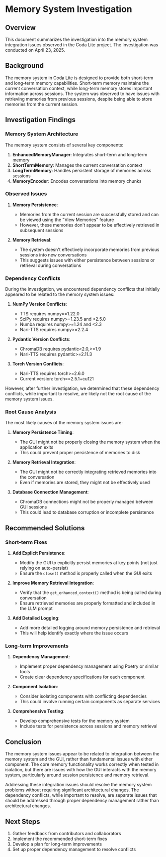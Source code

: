 # Memory System Investigation

## Overview

This document summarizes the investigation into the memory system integration issues observed in the Coda Lite project. The investigation was conducted on April 23, 2025.

## Background

The memory system in Coda Lite is designed to provide both short-term and long-term memory capabilities. Short-term memory maintains the current conversation context, while long-term memory stores important information across sessions. The system was observed to have issues with retrieving memories from previous sessions, despite being able to store memories from the current session.

## Investigation Findings

### Memory System Architecture

The memory system consists of several key components:

1. **EnhancedMemoryManager**: Integrates short-term and long-term memory
2. **ShortTermMemory**: Manages the current conversation context
3. **LongTermMemory**: Handles persistent storage of memories across sessions
4. **MemoryEncoder**: Encodes conversations into memory chunks

### Observed Issues

1. **Memory Persistence**: 
   - Memories from the current session are successfully stored and can be viewed using the "View Memories" feature
   - However, these memories don't appear to be effectively retrieved in subsequent sessions

2. **Memory Retrieval**:
   - The system doesn't effectively incorporate memories from previous sessions into new conversations
   - This suggests issues with either persistence between sessions or retrieval during conversations

### Dependency Conflicts

During the investigation, we encountered dependency conflicts that initially appeared to be related to the memory system issues:

1. **NumPy Version Conflicts**:
   - TTS requires numpy==1.22.0
   - SciPy requires numpy>=1.23.5 and <2.5.0
   - Numba requires numpy>=1.24 and <2.3
   - Nari-TTS requires numpy>=2.2.4

2. **Pydantic Version Conflicts**:
   - ChromaDB requires pydantic<2.0,>=1.9
   - Nari-TTS requires pydantic>=2.11.3

3. **Torch Version Conflicts**:
   - Nari-TTS requires torch>=2.6.0
   - Current version: torch==2.5.1+cu121

However, after further investigation, we determined that these dependency conflicts, while important to resolve, are likely not the root cause of the memory system issues.

### Root Cause Analysis

The most likely causes of the memory system issues are:

1. **Memory Persistence Timing**:
   - The GUI might not be properly closing the memory system when the application exits
   - This could prevent proper persistence of memories to disk

2. **Memory Retrieval Integration**:
   - The GUI might not be correctly integrating retrieved memories into the conversation
   - Even if memories are stored, they might not be effectively used

3. **Database Connection Management**:
   - ChromaDB connections might not be properly managed between GUI sessions
   - This could lead to database corruption or incomplete persistence

## Recommended Solutions

### Short-term Fixes

1. **Add Explicit Persistence**:
   - Modify the GUI to explicitly persist memories at key points (not just relying on auto-persist)
   - Ensure the `close()` method is properly called when the GUI exits

2. **Improve Memory Retrieval Integration**:
   - Verify that the `get_enhanced_context()` method is being called during conversation
   - Ensure retrieved memories are properly formatted and included in the LLM prompt

3. **Add Detailed Logging**:
   - Add more detailed logging around memory persistence and retrieval
   - This will help identify exactly where the issue occurs

### Long-term Improvements

1. **Dependency Management**:
   - Implement proper dependency management using Poetry or similar tools
   - Create clear dependency specifications for each component

2. **Component Isolation**:
   - Consider isolating components with conflicting dependencies
   - This could involve running certain components as separate services

3. **Comprehensive Testing**:
   - Develop comprehensive tests for the memory system
   - Include tests for persistence across sessions and memory retrieval

## Conclusion

The memory system issues appear to be related to integration between the memory system and the GUI, rather than fundamental issues with either component. The core memory functionality works correctly when tested in isolation, but there are issues with how the GUI interacts with the memory system, particularly around session persistence and memory retrieval.

Addressing these integration issues should resolve the memory system problems without requiring significant architectural changes. The dependency conflicts, while important to resolve, are separate issues that should be addressed through proper dependency management rather than architectural changes.

## Next Steps

1. Gather feedback from contributors and collaborators
2. Implement the recommended short-term fixes
3. Develop a plan for long-term improvements
4. Set up proper dependency management to resolve conflicts
